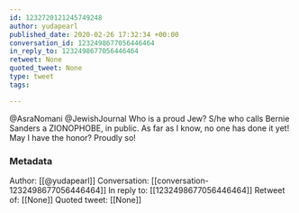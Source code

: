 ```yaml
---
id: 1232720121245749248
author: yudapearl
published_date: 2020-02-26 17:32:34 +00:00
conversation_id: 1232498677056446464
in_reply_to: 1232498677056446464
retweet: None
quoted_tweet: None
type: tweet
tags:

---
```


@AsraNomani @JewishJournal Who is a proud Jew? S/he who calls Bernie Sanders a ZIONOPHOBE, in public. As far as I know, no one has done it yet! May I have the honor? Proudly so!

### Metadata

Author: [[@yudapearl]]
Conversation: [[conversation-1232498677056446464]]
In reply to: [[1232498677056446464]]
Retweet of: [[None]]
Quoted tweet: [[None]]
